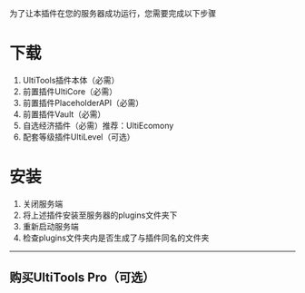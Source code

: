 为了让本插件在您的服务器成功运行，您需要完成以下步骤

# 下载

1. UltiTools插件本体（必需）
2. 前置插件UltiCore（必需）
3. 前置插件PlaceholderAPI（必需）
4. 前置插件Vault（必需）
5. 自选经济插件（必需）推荐：UltiEcomony
6. 配套等级插件UltiLevel（可选）

# 安装

1. 关闭服务端
2. 将上述插件安装至服务器的plugins文件夹下
3. 重新启动服务端
4. 检查plugins文件夹内是否生成了与插件同名的文件夹



---

## 购买UltiTools Pro（可选）



